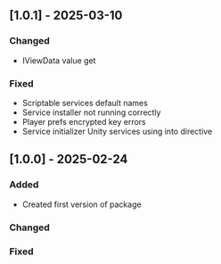 ## [1.0.1] - 2025-03-10

### Changed

- IViewData value get

### Fixed

- Scriptable services default names
- Service installer not running correctly
- Player prefs encrypted key errors
- Service initializer Unity services using into directive

## [1.0.0] - 2025-02-24

### Added

- Created first version of package

### Changed

### Fixed
